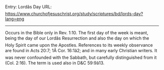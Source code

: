 Entry: Lordâs Day
URL: https://www.churchofjesuschrist.org/study/scriptures/bd/lords-day?lang=eng

---

Occurs in the Bible only in Rev. 1:10. The first day of the week is meant, being the day of our Lordâs Resurrection and also the day on which the Holy Spirit came upon the Apostles. References to its weekly observance are found in Acts 20:7; 1Â Cor. 16:1â2; and in many early Christian writers. It was never confounded with the Sabbath, but carefully distinguished from it (Col. 2:16). The term is used also in D&C 59:9â13.
